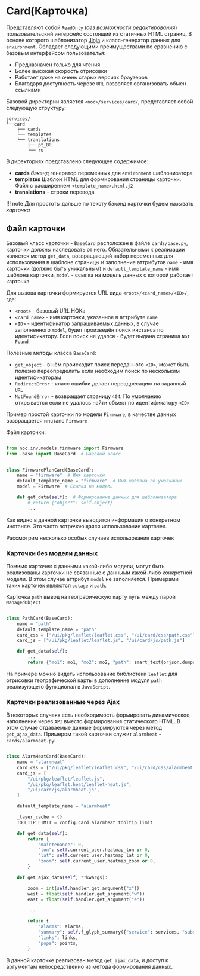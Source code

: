 # Card(Карточка)


Представляют собой `ReadOnly` (*без возможности редактирования*) пользовательский интерфейс состоящий из статичных HTML страниц. 
В основе которого шаблонизатор [Jinja](https://jinja.palletsprojects.com) и класс-генератор данных для `environment`. 
Обладает следующими преимуществами по сравнению с базовым интерфейсом пользователья:

* Предназначен только для чтения
* Более высокая скорость отрисовки
* Работает даже на очень старых версиях браузеров
* Благодаря доступность черезе `URL` позволяет организовать обмен ссылками

Базовой директории является `<noc>/services/card/`, представляет собой следующую структуру:

```
services/
└──card
    ├── cards
    └── templates
    └── translations
        ├── pt_BR
        └── ru

```

В директориях представлено следующее содержимое:

* **cards** *бэкэнд* генератор переменных для `environment` шаблонизатора
* **templates** Шаблон HTML для формирования страницы карточки. Файл с расширением `<template_name>.html.j2`
* **translations** - строки перевода

<!-- prettier-ignore -->
!!! note
    Для простоты дальше по тексту бэкэнд карточки будем называть *карточка*

## Файл карточки

Базовый класс карточки - `BaseCard` расположен в файле `cards/base.py`, карточки должны наследовать от него. 
Обязательными к реализации является метод `get_data`, возвращающий набор переменных для использования в шаблоне страницы 
и заполнение аттрибутов `name` - имя карточки (должно быть уникальным) и `default_template_name` - имя шаблона карточки, 
`model` - ссылка на модель данных с которой работает карточка.

Для вызова карточки формируется URL вида `<root>/<card_name>/<ID>/`, где:

* `<root>` - базовый URL НОКа
* `<card_name>` - имя карточки, указанное в аттрибуте `name`
* `<ID>` - идентификатор запрашиваемых данных, в случае заполненного `model`, будет произведён поиск инстанса по идентификатору. Если поиск не удался - будет выдана страница `Not Found`

Полезные методы класса `BaseCard`:

* `get_object` - в нём происходит поиск переданного `<ID>`, может быть полезно переопределить если необходим поиск по нескольким идентификаторам
* `RedirectError` - класс ошибки делает переадресацию на заданный `URL`
* `NotFoundError` - возвращает страницу `404`. По умолчанию открывается если не удалось найти объект по идентификатору `<ID>`


Пример простой карточки по модели `Firmware`, в качестве данных возвращается инстанс `Firmware`

Файл карточки:

```python

from noc.inv.models.firmware import Firmware
from .base import BaseCard  # Базовый класс


class FirmwarePlanCard(BaseCard):
    name = "firmware"  # Имя карточки
    default_template_name = "firmware"  # Имя шаблона по умолчанию
    model = Firmware  # Ссылка на модель

    def get_data(self):  # Формирование данных для шаблонизатора
        # return {"object": self.object}
        ...


```

Как видно в данной карточке выводится информация о конкретном инстансе. Это часто встречающаяся использование карточек. 


Рассмотрим несколько особых случаев использования карточек

### Карточки без модели данных

Помимо карточек с данными какой-либо модели, могут быть реализованы карточки не связанные с данными какой-либо конкретной модели. В этом случае аттрибут `model` не заполняется. Примерами таких карточек являются `outage` и `path`.

Карточка `path` вывод на географическую карту путь между парой `ManagedObject`

```python

class PathCard(BaseCard):
    name = "path"
    default_template_name = "path"
    card_css = ["/ui/pkg/leaflet/leaflet.css", "/ui/card/css/path.css"]
    card_js = ["/ui/pkg/leaflet/leaflet.js", "/ui/card/js/path.js"]

    def get_data(self):
        ...
        return {"mo1": mo1, "mo2": mo2, "path": smart_text(orjson.dumps(path))}
```

На примере можно видеть использование библиотеки `leaflet` для отрисовки географической карты в дополнение модуля `path` реализующего функционал в `JavaScript`.


### Карточки реализованные через Ajax

В некоторых случаях есть необходимость формировать динамическое наполнение через `API` вместо формирования статического HTML. В этом случае отдаваемые данные формируются через метод `get_ajax_data`. Примером такой карточки служит `alarmheat` - `cards/alarmheat.py`:

```python

class AlarmHeatCard(BaseCard):
    name = "alarmheat"
    card_css = ["/ui/pkg/leaflet/leaflet.css", "/ui/card/css/alarmheat.css"]
    card_js = [
        "/ui/pkg/leaflet/leaflet.js",
        "/ui/pkg/leaflet.heat/leaflet-heat.js",
        "/ui/card/js/alarmheat.js",
    ]

    default_template_name = "alarmheat"

    _layer_cache = {}
    TOOLTIP_LIMIT = config.card.alarmheat_tooltip_limit

    def get_data(self):
        return {
            "maintenance": 0,
            "lon": self.current_user.heatmap_lon or 0,
            "lat": self.current_user.heatmap_lat or 0,
            "zoom": self.current_user.heatmap_zoom or 0,
        }

    def get_ajax_data(self, **kwargs):

        zoom = int(self.handler.get_argument("z"))
        west = float(self.handler.get_argument("w"))
        east = float(self.handler.get_argument("e"))

        ...

        return {
            "alarms": alarms,
            "summary": self.f_glyph_summary({"service": services, "subscriber": subscribers}),
            "links": links,
            "pops": points,
        }

```

В данной карточке реализован метод `get_ajax_data`, и доступ к аргументам непосредственно из метода формирования данных.
